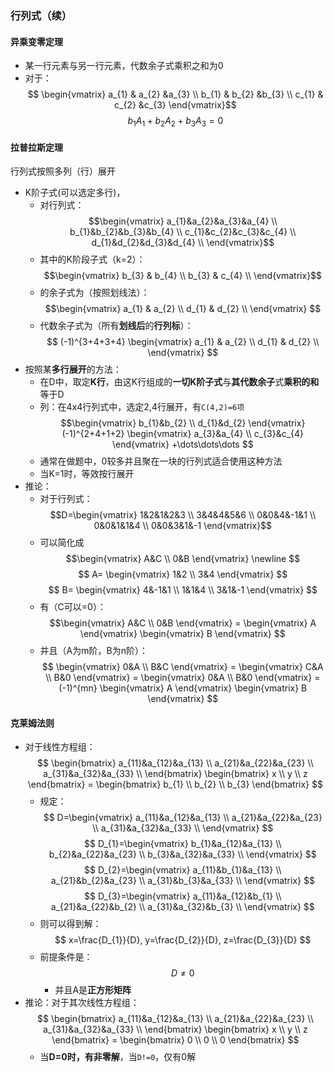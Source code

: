 ### 行列式（续）

#### 异乘变零定理
- 某一行元素与另一行元素，代数余子式乘积之和为0
- 对于：
$$
\begin{vmatrix}
a_{1} & a_{2} &a_{3}  \\
b_{1} & b_{2} &b_{3}  \\
c_{1} & c_{2} &c_{3}   
\end{vmatrix}$$$$b_{1}A_{1} + b_{2}A_{2} + b_{3}A_{3} = 0$$

#### 拉普拉斯定理
行列式按照多列（行）展开
- K阶子式(可以选定多行)，
	- 对行列式：$$\begin{vmatrix}
a_{1}&a_{2}&a_{3}&a_{4} \\
b_{1}&b_{2}&b_{3}&b_{4} \\
c_{1}&c_{2}&c_{3}&c_{4} \\
d_{1}&d_{2}&d_{3}&d_{4} \\
\end{vmatrix}$$
	- 其中的K阶段子式（k=2）：$$\begin{vmatrix}
b_{3} & b_{4} \\
b_{3} & c_{4} \\
\end{vmatrix}$$
	- 的余子式为（按照划线法）：$$\begin{vmatrix}
a_{1} & a_{2} \\
d_{1} & d_{2} \\
\end{vmatrix}
$$
	- 代数余子式为（所有**划线后**的**行列标**）：$$
(-1)^{3+4+3+4}
\begin{vmatrix}
a_{1} & a_{2} \\
d_{1} & d_{2} \\
\end{vmatrix}
$$
- 按照某**多行展开**的方法：
	- 在D中，取定**K行**，由这K行组成的**一切K阶子式**与**其代数余子**式**乘积的和**等于D
	- 列：在4x4行列式中，选定2,4行展开，有`C(4,2)=6项`$$\begin{vmatrix}
b_{1}&b_{2} \\
d_{1}&d_{2}
\end{vmatrix}
(-1)^{2+4+1+2}
\begin{vmatrix}
a_{3}&a_{4} \\
c_{3}&c_{4}
\end{vmatrix}
+\dots\dots\dots
$$
	- 通常在做题中，0较多并且聚在一块的行列式适合使用这种方法
	- 当K=1时，等效按行展开
- 推论：
	- 对于行列式：$$D=\begin{vmatrix}
1&2&1&2&3 \\
3&4&4&5&6 \\
0&0&4&-1&1 \\
0&0&1&1&4 \\
0&0&3&1&-1
\end{vmatrix}$$
	- 可以简化成$$\begin{vmatrix}
A&C \\
0&B
\end{vmatrix}
\newline
$$$$
A=
\begin{vmatrix}
1&2  \\
3&4
\end{vmatrix}
$$$$
B=
\begin{vmatrix}
4&-1&1 \\
1&1&4 \\
3&1&-1
\end{vmatrix}
$$
	- 有（C可以=0）：$$\begin{vmatrix}
A&C \\
0&B
\end{vmatrix}
=
\begin{vmatrix}
A
\end{vmatrix}
\begin{vmatrix}
B
\end{vmatrix}
$$
	- 并且（A为m阶，B为n阶）：$$
\begin{vmatrix}
0&A \\
B&C
\end{vmatrix}
=
\begin{vmatrix}
C&A \\
B&0
\end{vmatrix}
=
\begin{vmatrix}
0&A \\
B&0
\end{vmatrix}
=
(-1)^{mn}
\begin{vmatrix}
A
\end{vmatrix}
\begin{vmatrix}
B
\end{vmatrix}
$$

#### 克莱姆法则

- 对于线性方程组：$$
\begin{bmatrix}
a_{11}&a_{12}&a_{13} \\
a_{21}&a_{22}&a_{23} \\
a_{31}&a_{32}&a_{33} \\
\end{bmatrix}
\begin{bmatrix} 
x \\
y \\
z
\end{bmatrix}
=
\begin{bmatrix} 
b_{1} \\
b_{2} \\
b_{3}
\end{bmatrix}
$$
	- 规定：$$
D=\begin{vmatrix}
a_{11}&a_{12}&a_{13} \\
a_{21}&a_{22}&a_{23} \\
a_{31}&a_{32}&a_{33} \\
\end{vmatrix}
$$$$
D_{1}=\begin{vmatrix}
b_{1}&a_{12}&a_{13} \\
b_{2}&a_{22}&a_{23} \\
b_{3}&a_{32}&a_{33} \\
\end{vmatrix}
$$$$
D_{2}=\begin{vmatrix}
a_{11}&b_{1}&a_{13} \\
a_{21}&b_{2}&a_{23} \\
a_{31}&b_{3}&a_{33} \\
\end{vmatrix}
$$$$
D_{3}=\begin{vmatrix}
a_{11}&a_{12}&b_{1} \\
a_{21}&a_{22}&b_{2} \\
a_{31}&a_{32}&b_{3} \\
\end{vmatrix}
$$
	- 则可以得到解：$$
x=\frac{D_{1}}{D}, y=\frac{D_{2}}{D}, z=\frac{D_{3}}{D}
$$
	- 前提条件是：$$
D\neq 0
$$
		- 并且A是**正方形矩阵**
- 推论：对于其次线性方程组：$$
\begin{bmatrix}
a_{11}&a_{12}&a_{13} \\
a_{21}&a_{22}&a_{23} \\
a_{31}&a_{32}&a_{33} \\
\end{bmatrix}
\begin{bmatrix} 
x \\
y \\
z
\end{bmatrix}
=
\begin{bmatrix} 
0 \\
0 \\
0
\end{bmatrix}
$$
	- 当**D=0时，有非零解**，当`D!=0`，仅有0解
